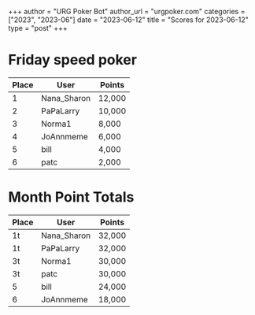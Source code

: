 +++
author = "URG Poker Bot"
author_url = "urgpoker.com"
categories = ["2023", "2023-06"]
date = "2023-06-12"
title = "Scores for 2023-06-12"
type = "post"
+++
# Friday speed poker

| Place | User | Points |
|-------|------|--------|
| 1 | Nana_Sharon | 12,000 |
| 2 | PaPaLarry | 10,000 |
| 3 | Norma1 | 8,000 |
| 4 | JoAnnmeme | 6,000 |
| 5 | bill | 4,000 |
| 6 | patc | 2,000 |

# Month Point Totals

| Place | User | Points |
|-------|------|--------|
| 1t | Nana_Sharon | 32,000 |
| 1t | PaPaLarry | 32,000 |
| 3t | Norma1 | 30,000 |
| 3t | patc | 30,000 |
| 5 | bill | 24,000 |
| 6 | JoAnnmeme | 18,000 |
